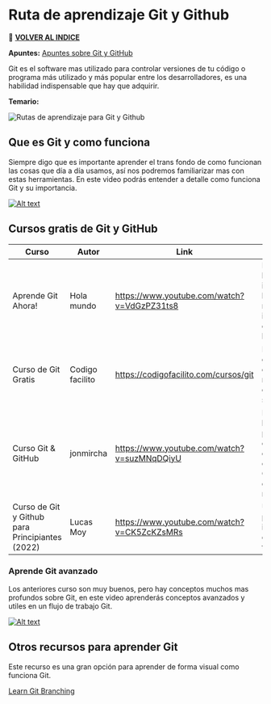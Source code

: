 # Ruta de aprendizaje Git y Github

🚀 **[VOLVER AL INDICE](https://www.notion.so/G4A-Guides-for-all-b035482d770c43028f9d7b9a89360dc5)**

**Apuntes:** [Apuntes sobre Git y GitHub](https://www.notion.so/Git-cb2d1c43bfaa427ba0cef2a76682879f)

Git es el software mas utilizado para controlar versiones de tu código o programa más utilizado y más popular entre los desarrolladores, es una habilidad indispensable que hay que adquirir.

**Temario:**

![Rutas de aprendizaje para Git y Github](https://user-images.githubusercontent.com/71718050/193375503-89509660-e5bc-4ac5-aebe-4f952a8560cf.png)


## Que es Git y como funciona

Siempre digo que es importante aprender el trans fondo de como funcionan las cosas que día a día usamos, así nos podremos familiarizar mas con estas herramientas. En este video podrás entender a detalle como funciona Git y su importancia.

[![Alt text](https://img.youtube.com/vi/jGehuhFhtnE/0.jpg)](https://www.youtube.com/watch?v=jGehuhFhtnE)

## Cursos gratis de Git y GitHub
| Curso | Autor | Link | Descripción |
| --- | --- | --- | --- |
| Aprende Git Ahora! | Hola mundo | https://www.youtube.com/watch?v=VdGzPZ31ts8 | En tan solo una hora podrás introducirte en los conceptos mas importantes de esta herramienta. |
| Curso de Git Gratis | Codigo facilito | https://codigofacilito.com/cursos/git | En este caso la gente de codigo facilito nos brinda este curso gratis en su plataforma. |
| Curso Git & GitHub | jonmircha | https://www.youtube.com/watch?v=suzMNqDQiyU | En estas 5 horas podrás profundizar completamente en los conceptos de Git y manejo de repositorios remotos. |
| Curso de Git y Github para Principiantes (2022) | Lucas Moy | https://www.youtube.com/watch?v=CK5ZcKZsMRs | Un curso corto pero introductorio a esta tecnología. |


### Aprende Git avanzado
Los anteriores curso son muy buenos, pero hay conceptos muchos mas profundos sobre Git, en este video aprenderás conceptos avanzados y utiles en un flujo de trabajo Git.

[![Alt text](https://img.youtube.com/vi/HyCaL6ld8pI/0.jpg)](https://www.youtube.com/watch?v=HyCaL6ld8pI)

## Otros recursos para aprender Git

Este recurso es una gran opción para aprender de forma visual como funciona Git.

[Learn Git Branching](https://learngitbranching.js.org/?locale=es_ES)
